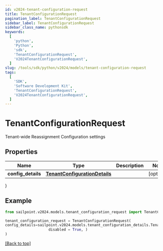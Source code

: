```yaml
---
id: v2024-tenant-configuration-request
title: TenantConfigurationRequest
pagination_label: TenantConfigurationRequest
sidebar_label: TenantConfigurationRequest
sidebar_class_name: pythonsdk
keywords:
  [
    'python',
    'Python',
    'sdk',
    'TenantConfigurationRequest',
    'V2024TenantConfigurationRequest',
  ]
slug: /tools/sdk/python/v2024/models/tenant-configuration-request
tags:
  [
    'SDK',
    'Software Development Kit',
    'TenantConfigurationRequest',
    'V2024TenantConfigurationRequest',
  ]
---
```


# TenantConfigurationRequest

Tenant-wide Reassignment Configuration settings

## Properties

| Name | Type | Description | Notes |
| --- | --- | --- | --- |
| **config_details** | [**TenantConfigurationDetails**](tenant-configuration-details) |  | [optional] |

}

## Example

```python
from sailpoint.v2024.models.tenant_configuration_request import TenantConfigurationRequest

tenant_configuration_request = TenantConfigurationRequest(
config_details=sailpoint.v2024.models.tenant_configuration_details.TenantConfigurationDetails(
                    disabled = True, )
)

```

[[Back to top]](#)
